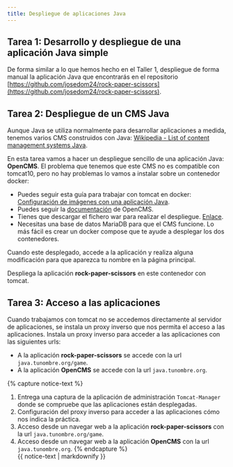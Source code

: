 ```yaml
---
title: Despliegue de aplicaciones Java
---
```


## Tarea 1: Desarrollo y despliegue de una aplicación Java simple

De forma similar a lo que hemos hecho en el Taller 1, despliegue de forma manual la aplicación Java que encontrarás en el repositorio [https://github.com/josedom24/rock-paper-scissors](https://github.com/josedom24/rock-paper-scissors).


## Tarea 2: Despliegue de un CMS Java

Aunque Java se utiliza normalmente para desarrollar aplicaciones a medida, tenemos varios CMS construidos con Java: [Wikipedia - List of content management systems Java](https://en.wikipedia.org/wiki/List_of_content_management_systems#Java).

En esta tarea vamos a hacer un despliegue sencillo de una aplicación Java: **OpenCMS**. El problema que tenemos que este CMS no es compatible con tomcat10, pero no hay problemas lo vamos a instalar sobre un contenedor docker:

* Puedes seguir esta guía para trabajar con tomcat en docker: [Configuración de imágenes con una aplicación Java](https://github.com/josedom24/curso_docker_ow/blob/main/contenido/modulo7/ejemplo5.md).
* Puedes seguir la [documentación](https://documentation.opencms.org/central/) de OpenCMS.
* Tienes que descargar el fichero war para realizar el despliegue. [Enlace](http://www.opencms.org/en/modules/downloads/dl-opencms-8.0.4-distribution.html).
* Necesitas una base de datos MariaDB para que el CMS funcione. Lo más fácil es crear un docker compose que te ayude a desplegar los dos contenedores.

Cuando este desplegado, accede a la aplicación y realiza alguna modificación para que aparezca tu nombre en la página principal.

Despliega la aplicación **rock-paper-scissors** en este contenedor con tomcat.

## Tarea 3: Acceso a las aplicaciones

Cuando trabajamos con tomcat no se accedemos directamente al servidor de aplicaciones, se instala un proxy inverso que nos permita el acceso a las aplicaciones. Instala un proxy inverso para acceder a las aplicaciones con las siguientes urls:

* A la aplicación **rock-paper-scissors** se accede con la url `java.tunombre.org/game`.
* A la aplicación **OpenCMS** se accede con la url `java.tunombre.org`.


{% capture notice-text %}

1. Entrega una captura de la aplicación de administración `Tomcat-Manager` donde se compruebe que las aplicaciones están desplegadas.
2. Configuración del proxy inverso para acceder a las aplicaciones cómo nos indica la práctica.
3. Acceso desde un navegar web a la aplicación **rock-paper-scissors** con la url `java.tunombre.org/game`.
4. Acceso desde un navegar web a la aplicación **OpenCMS** con la url `java.tunombre.org`.
{% endcapture %}<div class="notice--info">{{ notice-text | markdownify }}</div>
